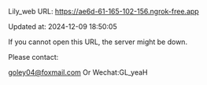 Lily_web URL: https://ae6d-61-165-102-156.ngrok-free.app

Updated at: 2024-12-09 18:50:05

If you cannot open this URL, the server might be down.

Please contact: 

goley04@foxmail.com Or Wechat:GL_yeaH